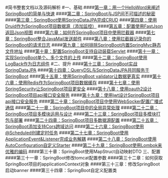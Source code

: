 #简书整套文档以及源码解析
#一、基础
####[第一章：用一个HelloWord来阐述SpringBoot的简单与快速](http://www.jianshu.com/p/2a37c26d1928)
####[第二章：SpringBoot与JSP间不可描述的秘密](http://www.jianshu.com/p/90a84c814d0c)
####[第三章：SpringBoot使用SpringDataJPA完成CRUD](http://www.jianshu.com/p/b6932740f3c0)
####[第四章：使用Druid作为SpringBoot项目数据源（添加监控）](http://www.jianshu.com/p/e84e2709f383)
####[第五章：配置使用FastJson返回Json视图](http://www.jianshu.com/p/14df78573cb2)
####[第六章：如何在SpringBoot项目中使用拦截器](http://www.jianshu.com/p/f69b21731b41)
####[第七章：SpringBoot整合JavaMail发送邮件](http://www.jianshu.com/p/0991f0841b0a)
####[第八章：使用拦截器记录你的SpringBoot的请求日志](http://www.jianshu.com/p/890c23a1b3d7)
####[第九章：如何排除SpringBoot内置SpringMvc静态文件地址](http://www.jianshu.com/p/c6ab1081fd5f)
####[第十章：配置SpringBoot支持自动装载Servlet](http://www.jianshu.com/p/2973bdd083ef)
####[第十一章：实现SpringBoot单个、多个文件的上传](http://www.jianshu.com/p/7903b6ebe47f)
####[第十二章：SpringBoot使用LogBack作为日志组件](http://www.jianshu.com/p/06b6574943df)
#二、提升
####[第十三章：SpringBoot实战SpringDataJPA](http://www.jianshu.com/p/9d5bf0e4943f)
####[第十四章：QueryDSL与SpringDataJPA共同服务于SpringBoot](http://www.jianshu.com/p/7379173e1970)
####[第十五章：使用SpringBoot validator让数据更真实](http://www.jianshu.com/p/e111d3fbc583)
####[第十六章：使用Redis作为SpringBoot项目数据缓存](http://www.jianshu.com/p/5a70b13a4fa7)
####[第十七章：使用SpringSecurity让SpringBoot项目更安全](http://www.jianshu.com/p/c3b49d0a490b)
####[第十八章：使用oauth2设计SpringBoot项目api接口安全服务](http://www.jianshu.com/p/ded9dc32f550)
####[第十九章：使用jwt设计SpringBoot项目api接口安全服务](http://www.jianshu.com/p/2503cde90c55)
####[第二十章：SpringBoot项目中使用WebSocker配置广播式通信](http://www.jianshu.com/p/19cec6fbf422)
####[第二十一章：SpringBoot项目中的全局异常处理](http://www.jianshu.com/p/1c6207d8ee9d)
####[第二十二章：SpringBoot项目多模块运用与设计](http://www.jianshu.com/p/33809a23e91a)
####[第二十三章：SpringBoot项目多模块打包与部署](http://www.jianshu.com/p/37d083ce2063)
####[第二十四章：SpringBoot项目多数据源配置](http://www.jianshu.com/p/9f812e651319)
####[第二十五章：SpringBoot添加支持Cors跨域访问](http://www.jianshu.com/p/c6ea21b64f6e)
####[第二十六章：SpringBoot使用@Scheduled创建定时任务](http://www.jianshu.com/p/c7492aeb35a1)
####[第二十七章：SpringBoot使用ApplicationEvent&Listener完成业务解耦](http://www.jianshu.com/p/4359dd4b36a6)
####[第二十八章：SpringBoot使用AutoConfiguration自定义Starter](http://www.jianshu.com/p/188065e1137b)
####[第二十九章：SpringBoot使用Lombok来优雅的编码](http://www.jianshu.com/p/9bd6ce692ab1)
####第三十章：SpringBoot使用MapStruct自动映射DTO
三、配置
####第三十一章：SpringBoot修改tomcat配置参数
####第三十二章：如何获取SpringBoot项目的applicationContext对象
####第三十三章：修改SpringBoot启动banner
####第三十四章：SpringBoot自定义配置类
